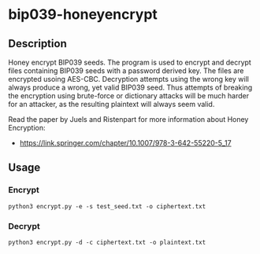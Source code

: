 # bip039-honeyencrypt

## Description
Honey encrypt BIP039 seeds. The program is used to encrypt and decrypt files containing BIP039 seeds with a password derived key. The files are encrypted usoing AES-CBC.
Decryption attempts using the wrong key will always produce a wrong, yet valid BIP039 seed. Thus attempts of breaking the encryption using brute-force or dictionary attacks will be much harder for an attacker, as the resulting plaintext will always seem valid.

Read the paper by Juels and Ristenpart for more information about Honey Encryption:
* https://link.springer.com/chapter/10.1007/978-3-642-55220-5_17

## Usage
### Encrypt
`python3 encrypt.py -e -s test_seed.txt -o ciphertext.txt`

### Decrypt
`python3 encrypt.py -d -c ciphertext.txt -o plaintext.txt` 








